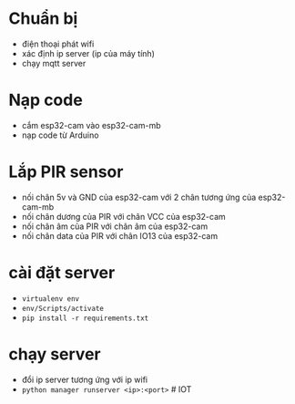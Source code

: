 # Chuẩn bị
- điện thoại phát wifi
- xác định ip server (ip của máy tính)
- chạy mqtt server
# Nạp code
- cắm esp32-cam vào esp32-cam-mb
- nạp code từ Arduino
# Lắp PIR sensor
- nối chân 5v và GND của esp32-cam với 2 chân tương ứng của esp32-cam-mb
- nối chân dương của PIR với chân VCC của esp32-cam
- nối chân âm của PIR với chân âm của esp32-cam
- nối chân data của PIR với chân IO13 của esp32-cam
# cài đặt server
- `virtualenv env`
- `env/Scripts/activate`
- `pip install -r requirements.txt`
# chạy server
- đổi ip server tương ứng với ip wifi
- `python manager runserver <ip>:<port>`
#   I O T  
 
